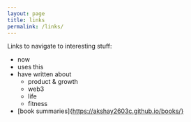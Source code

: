 ```yaml
---
layout: page
title: links
permalink: /links/
---
```


Links to navigate to interesting stuff:

- now
- uses this
- have written about
  - product & growth
  - web3
  - life
  - fitness
- [book summaries]{https://akshay2603c.github.io/books/}
